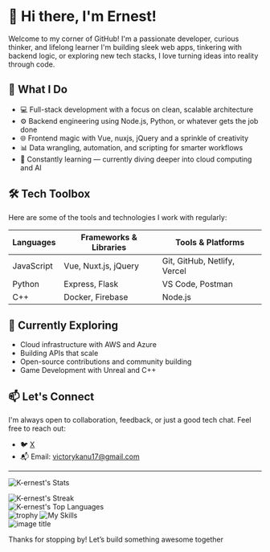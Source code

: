 <!---
K-ernest/K-ernest is a ✨ special ✨ repository because its `README.md` (this file) appears on your GitHub profile.
You can click the Preview link to take a look at your changes.
--->

# 👋 Hi there, I'm Ernest!

Welcome to my corner of GitHub! I'm a passionate developer, curious thinker, and lifelong learner I'm building sleek web apps, tinkering with backend logic, or exploring new tech stacks, I love turning ideas into reality through code.

## 🚀 What I Do

- 💻 Full-stack development with a focus on clean, scalable architecture
- ⚙️ Backend engineering using Node.js, Python, or whatever gets the job done
- 🌐 Frontend magic with Vue, nuxjs, jQuery and a sprinkle of creativity
- 📊 Data wrangling, automation, and scripting for smarter workflows
- 🧠 Constantly learning — currently diving deeper into cloud computing and AI

## 🛠️ Tech Toolbox

Here are some of the tools and technologies I work with regularly:

| Languages     | Frameworks & Libraries | Tools & Platforms     |
|---------------|------------------------|------------------------|
| JavaScript    | Vue, Nuxt.js, jQuery         | Git, GitHub, Netlify, Vercel          |
| Python        | Express, Flask         | VS Code, Postman       |
   | C++         | Docker, Firebase       | Node.js   |         

<!---
## 📂 Featured Projects

- **[Project Name]** – A [brief description], built with [tech stack].  
- **[Project Name]** – Solving [problem] using [approach].  
- **[Project Name]**  My take on [idea], with a focus on [feature].

> Check out my pinned repositories below to see what I’ve been working on!
--->

## 🌱 Currently Exploring

- Cloud infrastructure with AWS and Azure
- Building APIs that scale
- Open-source contributions and community building
- Game Development with Unreal and C++

## 📫 Let's Connect

I'm always open to collaboration, feedback, or just a good tech chat. Feel free to reach out:

- 🐦 [X](https://x.com/kernest268)
- 📬 Email: victorykanu17@gmail.com

---

![K-ernest's Stats](https://github-readme-stats.vercel.app/api?username=k-ernest&theme=gruvbox&show_icons=true&hide_border=true&count_private=true)
<br>

![K-ernest's Streak](https://github-readme-streak-stats.herokuapp.com/?user=k-ernest&theme=gruvbox&hide_border=true)
<br>
![K-ernest's Top Languages](https://github-readme-stats.vercel.app/api/top-langs/?username=k-ernest&theme=gruvbox&show_icons=true&hide_border=true&layout=compact) <br>
![trophy](https://github-profile-trophy.vercel.app/?username=k-ernest&theme=onedark)
![My Skills](https://skillicons.dev/icons?i=py,git,github,discord,html,vue,nodejs,firebase,css,scss,mongodb,jquery,c++,python,flask,vercel,postman)<br>
![image title](https://rushter.com/counter.svg)
<!--![metrics](https://metrics.lecoq.io/insights/Famous-guy)-->


Thanks for stopping by! Let’s build something awesome together 
